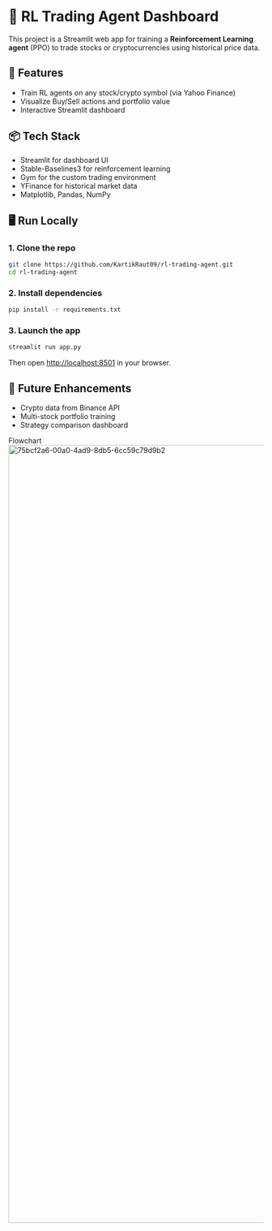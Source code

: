 # 🤖 RL Trading Agent Dashboard

This project is a Streamlit web app for training a **Reinforcement Learning agent** (PPO) to trade stocks or cryptocurrencies using historical price data.

## 🚀 Features
- Train RL agents on any stock/crypto symbol (via Yahoo Finance)
- Visualize Buy/Sell actions and portfolio value
- Interactive Streamlit dashboard

## 📦 Tech Stack
- Streamlit for dashboard UI
- Stable-Baselines3 for reinforcement learning
- Gym for the custom trading environment
- YFinance for historical market data
- Matplotlib, Pandas, NumPy

## 🖥️ Run Locally

### 1. Clone the repo
```bash
git clone https://github.com/KartikRaut09/rl-trading-agent.git
cd rl-trading-agent
```

### 2. Install dependencies
```bash
pip install -r requirements.txt
```

### 3. Launch the app
```bash
streamlit run app.py
```

Then open [http://localhost:8501](http://localhost:8501) in your browser.

## 🔮 Future Enhancements
- Crypto data from Binance API
- Multi-stock portfolio training
- Strategy comparison dashboard

Flowchart
<img width="1024" height="1536" alt="75bcf2a6-00a0-4ad9-8db5-6cc59c79d9b2" src="https://github.com/user-attachments/assets/d07f0898-82df-4fff-8062-f3f034bc3fbd" />

